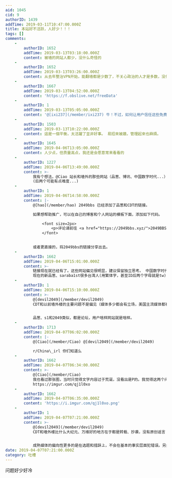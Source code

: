 ```yaml
---
aid: 1045
cid: 9
authorID: 1439
addTime: 2019-03-11T10:47:00.000Z
title: 本站好不活跃，人好少！！！
tags: []
comments:
    -
        authorID: 1652
        addTime: 2019-03-13T03:18:00.000Z
        content: 被墙的网站人都少，没什么奇怪的
    -
        authorID: 1652
        addTime: 2019-03-13T03:26:00.000Z
        content: 从去年整治VPN开始，能翻墙都是少数了，不关心政治的人才是多数，没什么好奇怪的
    -
        authorID: 1667
        addTime: 2019-03-13T04:52:00.000Z
        content: 'https://f.obslive.net/freeData'
    -
        authorID: 1
        addTime: 2019-03-13T05:05:00.000Z
        content: '@[ixi237](/member/ixi237) 牛！不过，如何让用户信任这些免费的ss呢？'
    -
        authorID: 1503
        addTime: 2019-03-13T10:22:00.000Z
        content: 這是一個平衡，太活躍了並非好事。 易招來被牆，管理起來也麻煩。
    -
        authorID: 1645
        addTime: 2019-04-06T13:05:00.000Z
        content: 人少点，但质量高点，我还是会愿意常来看看的
    -
        authorID: 1227
        addTime: 2019-04-06T13:49:00.000Z
        content: >-
            我有个想法，@Ciao 站长和墙外的那些网站（品葱、博讯、中国数字时代...）互加友链。这样应该能促进彼此的曝光量。
            (后两个可能有点难度...)
    -
        authorID: 1
        addTime: 2019-04-06T14:58:00.000Z
        content: |-
            @[hao](/member/hao) 2049bbs 已经添加了品葱和CDT的链接。

            如果想帮助推广，可以在自己的博客和个人网站的模板下面，添加如下代码。

                <font size=2px>
                    <p>评论请前往 <a href="https://2049bbs.xyz/">2049BBS.xyz</a>（<span style="color:red">已被墙</span>）</p>
                </font>
                

            或者更直接的，将2049bbs的链接分享出去。
    -
        authorID: 1662
        addTime: 2019-04-06T15:01:00.000Z
        content: >-
            链接现在就已经有了。这些网站偏见很明显，建议保留独立思考。 中国数字时代创建者是六四那一帮的。所以网站只有中国负面新闻。偏向性比较明显。
            现在的新品葱、saraba1st很多台湾人(用繁体字，甚至ID后两个字母就是tw)，以及学台独分子一样把中国叫做支那的中国人。这些人都是反华，可以说是把中国人当成敌人的人。
    -
        authorID: 1
        addTime: 2019-04-06T15:10:00.000Z
        content: >-
            @[devil2049](/member/devil2049)
            CDT和以前墙外楼的主要问题不是偏见（媒体多少都会有立场，美国主流媒体都有大面上的左右），而是专业性不够，内容选择非常不严肃，无论是p的图还是谣言，都往网站上贴。我记得CDT贴过一个“扫黑除恶，害人害己”的标语，其实这个图是p的。


            品葱、s1和2049类似，都是论坛，用户啥样网站就是啥样。
    -
        authorID: 1713
        addTime: 2019-04-07T06:02:00.000Z
        content: |-
            @[Ciao](/member/Ciao) @[devil2049](/member/devil2049)

            r/China\_irl 你们知道么
    -
        authorID: 1662
        addTime: 2019-04-07T06:34:00.000Z
        content: >-
            @[Ciao](/member/Ciao)
            我也看过那张图，当时只觉得文字内容过于荒诞，没看出是P的。我觉得这两个问题一定程度上是关联的——严肃性和偏向性。因为严重的偏向性，所以不愿意信正面的，又太急于证明以至于轻信负面的。他们没有对事情的两端采取等量的skepticism。下面这张图就反映了高质量的媒体都趋向中间，而越是极端偏向一边的，内容越是不可信。
            https://imgur.com/qj1l0xo
    -
        authorID: 1662
        addTime: 2019-04-07T06:35:00.000Z
        content: 'https://i.imgur.com/qj1l0xo.png'
    -
        authorID: 1
        addTime: 2019-04-07T07:21:00.000Z
        content: >-
            @[devil2049](/member/devil2049)
            CDT和墙外楼比什么大纪元、万维好的地方在于都是转载、抄袭，没有原创谣言（捂脸）。在内容选择上，明显立场超过了媒体操守。


            成熟媒体的偏向性更多的是在选题和措辞上，不会在基本的事实层面犯错误。另外，平衡性（均衡报道各方立场）是媒体的一种基本原则吧，越是优质媒体在这一点上做得越好，所以越是趋向中间。
date: 2019-04-07T07:21:00.000Z
category: 吐槽
---
```


问题好少好冷
